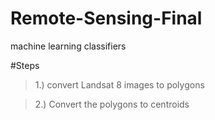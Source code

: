 # Remote-Sensing-Final
machine learning classifiers

#Steps
>1.) convert Landsat 8 images to polygons

>2.) Convert the polygons to centroids
